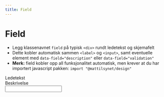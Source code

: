 ```yaml
---
title: Field
---
```


# Field <mark data-badge="Alfa"></mark>

- Legg klassenavnet `field` på typisk `<div>` rundt ledetekst og skjemafelt
- Dette kobler automatisk sammen `<label>` og `<input>`, samt eventuelle element med `data-field="description"` eller  `data-field="validation"`
- **Merk:** field kobler opp all funksjonalitet automatisk, men krever at du har importert javascript pakken: `import "@mattilsynet/design"`

<Story layout="grid">
<div class="styles.field">
  <label>Ledetekst</label>
  <div data-field="description">Beskrivelse</div>
  <input type="text" class="styles.input" />
</div>
</Story>

<!--## Antall tegn

- Legg `data-limit="100"` på `<input> | <textarea>`
- Legg til en `<div data-field="limit"></div>`

<Story layout="grid">
<div class="styles.field">
  <label>Ledetekst</label>
  <div data-field="description">Beskrivelse</div>
  <input type="text" class="styles.input" data-limit="100" />
  <div data-field="limit"></div>
</div>
</Story>-->
